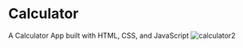 # Calculator
A Calculator App built with HTML, CSS, and JavaScript
![calculator2](https://user-images.githubusercontent.com/63915610/137978299-81a976fc-7dc2-4e17-9208-5d3803095fd9.gif)
